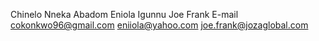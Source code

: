 Chinelo Nneka Abadom Eniola Igunnu Joe Frank
E-mail cokonkwo96@gmail.com eniiola@yahoo.com joe.frank@jozaglobal.com
 